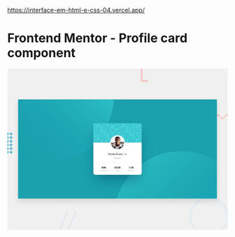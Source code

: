 https://interface-em-html-e-css-04.vercel.app/

# Frontend Mentor - Profile card component

![Design preview for the Profile card component coding challenge](./design/desktop-preview.jpg)

